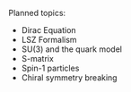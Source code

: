 Planned topics:
* Dirac Equation
* LSZ Formalism
* SU(3) and the quark model
* S-matrix
* Spin-1 particles
* Chiral symmetry breaking
